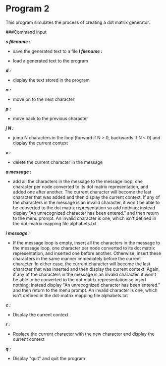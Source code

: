 # Program 2

This program simulates the process of creating a dot matrix generator.

###Command input

***s filename :***

* save the generated text to a file
***l filename :***

* load a generated text to the program

***d :***

* display the text stored in the program

***n :***

* move on to the next character

***p :***

* move back to the previous character

***j N :***

* jump N characters in the loop (forward if N > 0, backwards if N < 0) and display the current context

***x :***

* delete the current character in the message

***a message :***

* add all the characters in the message to the message loop, one character per node converted to its dot matrix representation, and added one after another. The current character will become the last character that was added and then display the current context. If any of the characters in the message is an invalid character, it won't be able to be converted to the dot matrix representation so add nothing; instead display "An unrecognized character has been entered." and then return to the menu prompt. An invalid character is one, which isn't defined in the dot-matrix mapping file alphabets.txt

***i message :***

* If the message loop is empty, insert all the characters in the message to the message loop, one character per node converted to its dot matrix representation, and inserted one before another. Otherwise, insert these characters in the same manner immediately before the current character. In either case, the current character will become the last character that was inserted and then display the current context. Again, if any of the characters in the message is an invalid character, it won't be able to be converted to the dot matrix representation so insert nothing; instead display "An unrecognized character has been entered." and then return to the menu prompt. An invalid character is one, which isn't defined in the dot-matrix mapping file alphabets.txt

***c :***

* Display the current context

***r :***

* Replace the current character with the new character and display the current context

***q :***

* Display "quit" and quit the program
